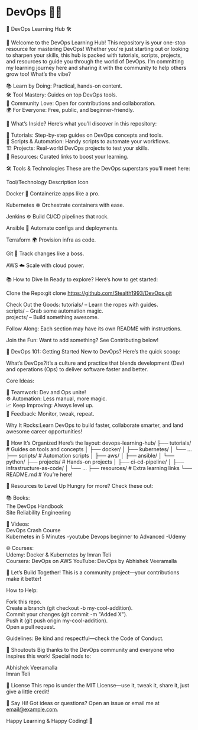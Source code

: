 # DevOps 🧑‍💻

🚀 DevOps Learning Hub 🛠️


🌟 Welcome to the DevOps Learning Hub!
This repository is your one-stop resource for mastering DevOps! Whether you're just starting out or looking to sharpen your skills, this hub is packed with tutorials, scripts, projects, and resources to guide you through the world of DevOps. I’m committing my learning journey here and sharing it with the community to help others grow too!
What’s the vibe?  

📚 Learn by Doing: Practical, hands-on content.  
🛠️ Tool Mastery: Guides on top DevOps tools.  
🤝 Community Love: Open for contributions and collaboration.  
🌍 For Everyone: Free, public, and beginner-friendly.


🎯 What’s Inside?
Here’s what you’ll discover in this repository:

📖 Tutorials: Step-by-step guides on DevOps concepts and tools.  
🧰 Scripts & Automation: Handy scripts to automate your workflows.  
🏗️ Projects: Real-world DevOps projects to test your skills.  
📂 Resources: Curated links to boost your learning.


🛠️ Tools & Technologies
These are the DevOps superstars you’ll meet here:



Tool/Technology
Description
Icon



Docker 🐳
Containerize apps like a pro.



Kubernetes ☸️
Orchestrate containers with ease.



Jenkins ⚙️
Build CI/CD pipelines that rock.



Ansible 🤖
Automate configs and deployments.



Terraform 🌍
Provision infra as code.



Git 📝
Track changes like a boss.



AWS ☁️
Scale with cloud power.




📚 How to Dive In
Ready to explore? Here’s how to get started:

Clone the Repo:git clone https://github.com/Stealth1993/DevOps.git


Check Out the Goods:
tutorials/ – Learn the ropes with guides.  
scripts/ – Grab some automation magic.  
projects/ – Build something awesome.


Follow Along:
Each section may have its own README with instructions.


Join the Fun:
Want to add something? See Contributing below!




🚀 DevOps 101: Getting Started
New to DevOps? Here’s the quick scoop:

What’s DevOps?It’s a culture and practice that blends development (Dev) and operations (Ops) to deliver software faster and better.

Core Ideas:

🤝 Teamwork: Dev and Ops unite!  
⚙️ Automation: Less manual, more magic.  
📈 Keep Improving: Always level up.  
🔄 Feedback: Monitor, tweak, repeat.


Why It Rocks:Learn DevOps to build faster, collaborate smarter, and land awesome career opportunities!



📂 How It’s Organized
Here’s the layout:
devops-learning-hub/
├── tutorials/           # Guides on tools and concepts
│   ├── docker/
│   ├── kubernetes/
│   └── ...
├── scripts/             # Automation scripts
│   ├── aws/
│   ├── ansible/
│   └── python/
├── projects/            # Hands-on projects
│   ├── ci-cd-pipeline/
│   ├── infrastructure-as-code/
│   └── ...
├── resources/           # Extra learning links
└── README.md            # You’re here!


🔗 Resources to Level Up
Hungry for more? Check these out:

📚 Books:  
The DevOps Handbook  
Site Reliability Engineering


🎥 Videos:  
DevOps Crash Course  
Kubernetes in 5 Minutes -youtube
Devops beginner to Advanced -Udemy


🌐 Courses:  
Udemy: Docker & Kubernetes by Imran Teli  
Coursera: DevOps on AWS
YouTube: DevOps by Abhishek Veeramalla




🤝 Let’s Build Together!
This is a community project—your contributions make it better!  

How to Help:  

Fork this repo.  
Create a branch (git checkout -b my-cool-addition).  
Commit your changes (git commit -m "Added X").  
Push it (git push origin my-cool-addition).  
Open a pull request.


Guidelines: Be kind and respectful—check the Code of Conduct.



🙏 Shoutouts
Big thanks to the DevOps community and everyone who inspires this work! Special nods to:  

Abhishek Veeramalla  
Imran Teli


📄 License
This repo is under the MIT License—use it, tweak it, share it, just give a little credit!

💬 Say Hi!
Got ideas or questions? Open an issue or email me at email@example.com.


    
    
    



Happy Learning & Happy Coding! 🎉
